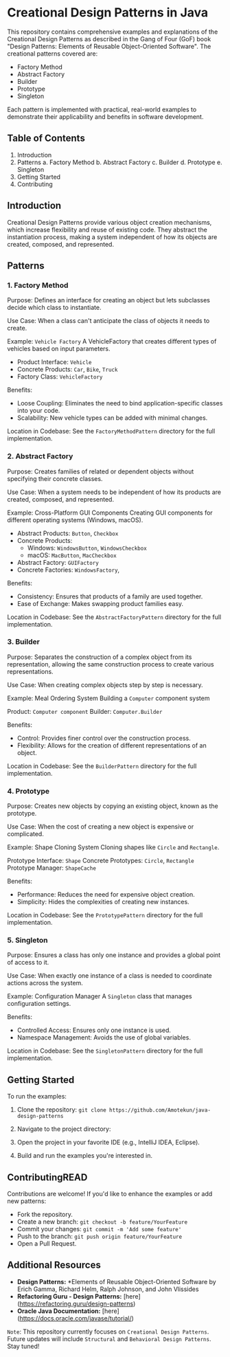 # Creational Design Patterns in Java

This repository contains comprehensive examples and explanations of the Creational Design Patterns as described in the Gang of Four (GoF) book "Design Patterns: Elements of Reusable Object-Oriented Software". The creational patterns covered are:

- Factory Method
- Abstract Factory
- Builder
- Prototype
- Singleton

Each pattern is implemented with practical, real-world examples to demonstrate their applicability and benefits in software development.

## Table of Contents

1. Introduction
2. Patterns
   a. Factory Method
   b. Abstract Factory
   c. Builder
   d. Prototype
   e. Singleton
3. Getting Started
4. Contributing

## Introduction

Creational Design Patterns provide various object creation mechanisms, which increase flexibility and reuse of existing code. They abstract the instantiation process, making a system independent of how its objects are created, composed, and represented.

## Patterns

### 1. Factory Method

Purpose: Defines an interface for creating an object but lets subclasses decide which class to instantiate.

Use Case: When a class can't anticipate the class of objects it needs to create.

Example: `Vehicle Factory`
A VehicleFactory that creates different types of vehicles based on input parameters.

- Product Interface: `Vehicle`
- Concrete Products: `Car`, `Bike`, `Truck`
- Factory Class: `VehicleFactory`

Benefits:

- Loose Coupling: Eliminates the need to bind application-specific classes into your code.
- Scalability: New vehicle types can be added with minimal changes.

Location in Codebase: See the `FactoryMethodPattern` directory for the full implementation.

### 2. Abstract Factory

Purpose: Creates families of related or dependent objects without specifying their concrete classes.

Use Case: When a system needs to be independent of how its products are created, composed, and represented.

Example: Cross-Platform GUI Components
Creating GUI components for different operating systems (Windows, macOS).

- Abstract Products: `Button`, `Checkbox`
- Concrete Products:
  - Windows: `WindowsButton`, `WindowsCheckbox`
  - macOS: `MacButton`, `MacCheckbox`
- Abstract Factory: `GUIFactory`
- Concrete Factories: `WindowsFactory`,

Benefits:

- Consistency: Ensures that products of a family are used together.
- Ease of Exchange: Makes swapping product families easy.

Location in Codebase: See the `AbstractFactoryPattern` directory for the full implementation.

### 3. Builder

Purpose: Separates the construction of a complex object from its representation, allowing the same construction process to create various representations.

Use Case: When creating complex objects step by step is necessary.

Example: Meal Ordering System
Building a `Computer` component system

Product: `Computer component`
Builder: `Computer.Builder`

Benefits:

- Control: Provides finer control over the construction process.
- Flexibility: Allows for the creation of different representations of an object.

Location in Codebase: See the `BuilderPattern` directory for the full implementation.

### 4. Prototype

Purpose: Creates new objects by copying an existing object, known as the prototype.

Use Case: When the cost of creating a new object is expensive or complicated.

Example: Shape Cloning System
Cloning shapes like `Circle` and `Rectangle`.

Prototype Interface: `Shape`
Concrete Prototypes: `Circle`, `Rectangle`
Prototype Manager: `ShapeCache`

Benefits:

- Performance: Reduces the need for expensive object creation.
- Simplicity: Hides the complexities of creating new instances.

Location in Codebase: See the `PrototypePattern` directory for the full implementation.

### 5. Singleton

Purpose: Ensures a class has only one instance and provides a global point of access to it.

Use Case: When exactly one instance of a class is needed to coordinate actions across the system.

Example: Configuration Manager
A `Singleton` class that manages configuration settings.

Benefits:

- Controlled Access: Ensures only one instance is used.
- Namespace Management: Avoids the use of global variables.

Location in Codebase: See the `SingletonPattern` directory for the full implementation.

## Getting Started

To run the examples:

1. Clone the repository:
   `git clone https://github.com/Amotekun/java-design-patterns`

2. Navigate to the project directory:
3. Open the project in your favorite IDE (e.g., IntelliJ IDEA, Eclipse).
4. Build and run the examples you're interested in.

## ContributingREAD

Contributions are welcome! If you'd like to enhance the examples or add new patterns:

- Fork the repository.
- Create a new branch: `git checkout -b feature/YourFeature`
- Commit your changes: `git commit -m 'Add some feature'`
- Push to the branch: `git push origin feature/YourFeature`
- Open a Pull Request.

## Additional Resources

- **Design Patterns:** \*Elements of Reusable Object-Oriented Software by Erich Gamma, Richard Helm, Ralph Johnson, and John Vlissides
- **Refactoring Guru - Design Patterns:** [here] (https://refactoring.guru/design-patterns)
- **Oracle Java Documentation:** [here] (https://docs.oracle.com/javase/tutorial/)

`Note`: This repository currently focuses on `Creational Design Patterns`. Future updates will include `Structural` and `Behavioral Design Patterns`. Stay tuned!
